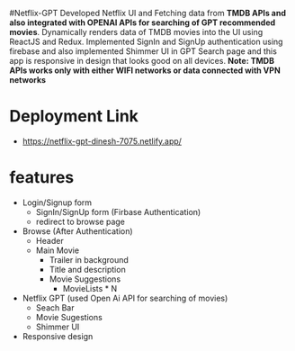 #Netflix-GPT
Developed Netflix UI and Fetching data from **TMDB APIs and also integrated with OPENAI APIs for searching of GPT recommended movies**. Dynamically renders data of TMDB movies into the UI using ReactJS and Redux. Implemented SignIn and SignUp authentication using firebase and also implemented Shimmer UI in GPT Search page and this app is responsive in design that looks good on all devices.
**Note: TMDB APIs works only with either WIFI networks or data connected with VPN networks**

# Deployment Link
- https://netflix-gpt-dinesh-7075.netlify.app/
# features
- Login/Signup form
    - SignIn/SignUp form (Firbase Authentication)
    - redirect to browse page
- Browse (After Authentication)
    - Header
    - Main Movie
        - Trailer in background
        - Title and description
         - Movie Suggestions
             - MovieLists * N
- Netflix GPT (used Open Ai API for searching of movies)
    - Seach Bar
    - Movie Sugestions
    - Shimmer UI
- Responsive design
